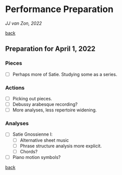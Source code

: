 Performance Preparation
=======================

*JJ van Zon, 2022*

[back](./)

Preparation for April 1, 2022
-----------------------------

### Pieces

- [ ] Perhaps more of Satie. Studying some as a series.

### Actions

- [ ] Picking out pieces.
- [ ] Debussy arabesque recording?
- [ ] More analyses, less repertoire widening.

### Analyses

- [ ] Satie Gnossienne Ⅰ:
    - [ ] Alternative sheet music
    - [ ] Phrase structure analysis more explicit.
    - [ ] Chords?
- [ ] Piano motion symbols?

[back](./)
